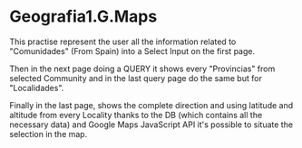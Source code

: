 # Geografia1.G.Maps
This practise represent the user all the information related to "Comunidades" (From Spain) into a Select Input on the first page. 

Then in the next page doing a QUERY it shows every "Provincias" from selected Community and in the last query page do the same but for "Localidades".

Finally in the last page, shows the complete direction and using latitude and altitude from every Locality thanks to the DB (which contains all the necessary data) and Google Maps JavaScript API it's possible to situate the selection in the map.
